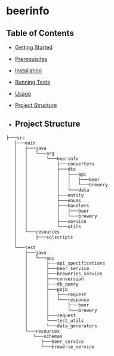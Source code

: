 # beerinfo

## Table of Contents
- [Getting Started](#getting-started)
- [Prerequisites](#prerequisites)
- [Installation](#installation)
- [Running Tests](#running-tests)
- [Usage](#usage)
- [Project Structure](#project-structure)

- ## Project Structure

```
├───src
   ├───main
   │   ├───java
   │   │   └───org
   │   │       └───beerinfo
   │   │           ├───converters
   │   │           ├───dto
   │   │           │   ├───api
   │   │           │   │   ├───beer
   │   │           │   │   └───brewery
   │   │           │   └───data
   │   │           ├───entity
   │   │           ├───enums
   │   │           ├───handlers
   │   │           │   ├───beer
   │   │           │   └───brewery
   │   │           ├───service
   │   │           └───utils
   │   └───resources
   │       ├───sqlscripts
   │       
   └───test
       ├───java
       │   └───api
       │       ├───api_specifications
       │       ├───beer_service
       │       ├───breweries_service
       │       ├───conversion
       │       ├───db_query
       │       ├───pojo
       │       │   ├───request
       │       │   └───response
       │       │       ├───beer
       │       │       └───brewery
       │       ├───request
       │       └───test_utils
       │       └───data_generators
       └───resources
          └───schemas
             ├───beer_service
             └───brewerie_service
```
